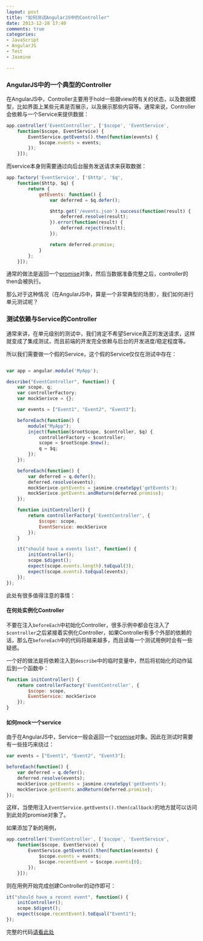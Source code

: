 ```yaml
---
layout: post
title: "如何测试AngularJS中的Controller"
date: 2013-12-28 17:40
comments: true
categories: 
- JavaScript
- AngularJS
- Test
- Jasmine

---
```


### AngularJS中的一个典型的Controller

在AngularJS中，Controller主要用于hold一些跟view的有关的状态，以及数据模型，比如界面上某些元素是否展示，以及展示那些内容等。通常来说，Controller会依赖与一个Service来提供数据：

```js
app.controller('EventController', ['$scope', 'EventService',
	function($scope, EventService) {
		EventService.getEvents().then(function(events) {
			$scope.events = events;
		});
	}]);

```

而service本身则需要通过向后台服务发送请求来获取数据：

```js
app.factory('EventService', ['$http', '$q',
	function($http, $q) {
		return {
			getEvents: function() {
				var deferred = $q.defer();

				$http.get('/events.json').success(function(result) {
					deferred.resolve(result);
				}).error(function(result) {
					deferred.reject(result);
				});

				return deferred.promise;
			}
		};
	}]);
```

通常的做法是返回一个[promise](http://docs.angularjs.org/api/ng.$q)对象，然后当数据准备完整之后，controller的then会被执行。

那么对于这种情况（在AngularJS中，算是一个非常典型的场景），我们如何进行单元测试呢？

### 测试依赖与Service的Controller
通常来讲，在单元级别的测试中，我们肯定不希望Service真正的发送请求，这样就变成了集成测试，而且前端的开发完全依赖与后台的开发进度/稳定程度等。

所以我们需要做一个假的Service，这个假的Service仅仅在测试中存在：

```js

var app = angular.module('MyApp');

describe("EventController", function() {
	var scope, q;
	var controllerFactory;
	var mockSerivce = {};

	var events = ["Event1", "Event2", "Event3"];

	beforeEach(function() {
		module("MyApp");
		inject(function($rootScope, $controller, $q) {
			controllerFactory = $controller;
			scope = $rootScope.$new();
			q = $q;
		});
	});

	beforeEach(function() {
		var deferred = q.defer();
		deferred.resolve(events);
		mockSerivce.getEvents = jasmine.createSpy('getEvents');
		mockSerivce.getEvents.andReturn(deferred.promise);
	});

	function initController() {
		return controllerFactory('EventController', {
			$scope: scope,
			EventService: mockSerivce
		});
	}

	it("should have a events list", function() {
		initController();
		scope.$digest();
		expect(scope.events.length).toEqual(3);
		expect(scope.events).toEqual(events);
	});
});
```

此处有很多值得注意的事情：

#### 在何处实例化Controller

不要在注入`beforeEach`中初始化Controller，很多示例中都会在注入了`$controller`之后紧接着实例化Controller，如果Controller有多个外部的依赖的话，那么在`beforeEach`中的代码将越来越多，而且读每一个测试用例时会有一些疑惑。

一个好的做法是将依赖注入到`describe`中的临时变量中，然后将初始化的动作延后到一个函数中：

```js
function initController() {
	return controllerFactory('EventController', {
		$scope: scope,
		EventService: mockSerivce
	});
}
```

#### 如何mock一个service

由于在AngularJS中，Service一般会返回一个[promise](http://docs.angularjs.org/api/ng.$q)对象。因此在测试时需要有一些技巧来绕过：

```js
var events = ["Event1", "Event2", "Event3"];

beforeEach(function() {
	var deferred = q.defer();
	deferred.resolve(events);
	mockSerivce.getEvents = jasmine.createSpy('getEvents');
	mockSerivce.getEvents.andReturn(deferred.promise);
});
```

这样，当使用注入`EventService.getEvents().then(callback)`的地方就可以访问到此处的promise对象了。

如果添加了新的用例，

```js
app.controller('EventController', ['$scope', 'EventService',
	function($scope, EventService) {
		EventService.getEvents().then(function(events) {
			$scope.events = events;
			$scope.recentEvent = $scope.events[0];
		});
	}]);
```

则在用例开始完成创建Controller的动作即可：

```js
it("should have a recent event", function() {
	initController();
	scope.$digest();
	expect(scope.recentEvent).toEqual("Event1");
});
```


完整的代码[请看此处](https://github.com/abruzzi/angularjs-controller-demo)

